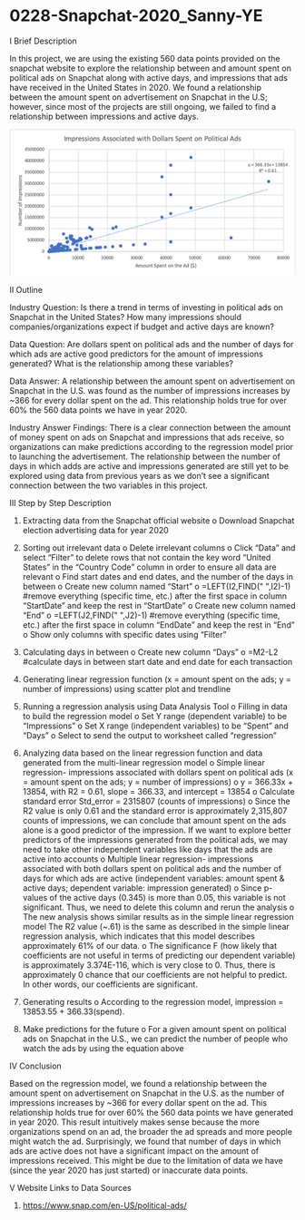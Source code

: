 # 0228-Snapchat-2020_Sanny-YE

I  Brief Description 

In this project, we are using the existing 560 data points provided on the snapchat website to explore the relationship between and amount spent on political ads on Snapchat along with active days, and impressions that ads have received in the United States in 2020. We found a relationship between the amount spent on advertisement on Snapchat in the U.S; however, since most of the projects are still ongoing, we failed to find a relationship between impressions and active days. 

![image](Picture1.png)

II  Outline 

Industry Question: Is there a trend in terms of investing in political ads on Snapchat in the United States? How many impressions should companies/organizations expect if budget and active days are known?

Data Question: Are dollars spent on political ads and the number of days for which ads are active good predictors for the amount of impressions generated? What is the relationship among these variables?

Data Answer: A relationship between the amount spent on advertisement on Snapchat in the U.S. was found as the number of impressions increases by ~366 for every dollar spent on the ad. This relationship holds true for over 60% the 560 data points we have in year 2020.

Industry Answer Findings: There is a clear connection between the amount of money spent on ads on Snapchat and impressions that ads receive, so organizations can make predictions according to the regression model prior to launching the advertisement. The relationship between the number of days in which adds are active and impressions generated are still yet to be explored using data from previous years as we don’t see a significant connection between the two variables in this project.


III  Step by Step Description

1.	Extracting data from the Snapchat official website
o	Download Snapchat election advertising data for year 2020

2.	Sorting out irrelevant data 
o	Delete irrelevant columns 
o	Click “Data” and select “Filter” to delete rows that not contain the key word “United States” in the “Country Code” column in order to ensure all data are relevant
o	Find start dates and end dates, and the number of the days in between
o	Create new column named “Start”
o	=LEFT(I2,FIND(" ",I2)-1) #remove everything (specific time, etc.) after the first space in column “StartDate” and keep the rest in “StartDate”
o	Create new column named “End”
o	=LEFT(J2,FIND(" ",J2)-1) #remove everything (specific time, etc.) after the first space in column “EndDate” and keep the rest in “End”
o	Show only columns with specific dates using “Filter”

3.	Calculating days in between
o	Create new column “Days”
o	=M2-L2 #calculate days in between start date and end date for each transaction

4.	Generating linear regression function (x = amount spent on the ads; y = number of impressions) using scatter plot and trendline

5.	Running a regression analysis using Data Analysis Tool
o	Filling in data to build the regression model
o	Set Y range (dependent variable) to be “Impressions”
o	Set X range (independent variables) to be “Spent” and “Days”
o	Select to send the output to worksheet called “regression”

6.	Analyzing data based on the linear regression function and data generated from the multi-linear regression model
o	Simple linear regression- impressions associated with dollars spent on political ads (x = amount spent on the ads; y = number of impressions)
o	y = 366.33x + 13854, with R2 = 0.61, slope = 366.33, and intercept = 13854
o	Calculate standard error Std_error = 2315807 (counts of impressions)
o	Since the R2 value is only 0.61 and the standard error is approximately 2,315,807 counts of impressions, we can conclude that amount spent on the ads alone is a good predictor of the impression. If we want to explore better predictors of the impressions generated from the political ads, we may need to take other independent variables like days that the ads are active into accounts
o	Multiple linear regression- impressions associated with both dollars spent on political ads and the number of days for which ads are active (independent variables: amount spent & active days; dependent variable: impression generated)
o	Since p-values of the active days (0.345) is more than 0.05, this variable is not significant. Thus, we need to delete this column and rerun the analysis
o	The new analysis shows similar results as in the simple linear regression model
    The R2 value (~.61) is the same as described in the simple linear regression analysis, which indicates that this model describes approximately 61% of our data.
o	The significance F (how likely that coefficients are not useful in terms of predicting our dependent variable) is approximately 3.374E-116, which is very close to 0. Thus, there is approximately 0 chance that our coefficients are not helpful to predict. In other words, our coefficients are significant.

  7.	Generating results
o	According to the regression model, impression = 13853.55 + 366.33(spend).
8.	Make predictions for the future 
o	For a given amount spent on political ads on Snapchat in the U.S., we can predict the number of people who watch the ads by using the equation above


IV  Conclusion

Based on the regression model, we found a relationship between the amount spent on advertisement on Snapchat in the U.S. as the number of impressions increases by ~366 for every dollar spent on the ad. This relationship holds true for over 60% the 560 data points we have generated in year 2020. This result intuitively makes sense because the more organizations spend on an ad, the broader the ad spreads and more people might watch the ad. Surprisingly, we found that number of days in which ads are active does not have a significant impact on the amount of impressions received. This might be due to the limitation of data we have (since the year 2020 has just started) or inaccurate data points.


V  Website Links to Data Sources

1)	https://www.snap.com/en-US/political-ads/
